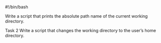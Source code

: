 #!/bin/bash

Write a script that prints the absolute path name of the current working directory.

Task 2 Write a script that changes the working directory to the user’s home directory.


